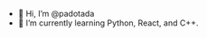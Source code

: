 - 👋 Hi, I’m @padotada
- 🌱 I’m currently learning Python, React, and C++.


<!---
sleep2night/sleep2night is a ✨ special ✨ repository because its `README.md` (this file) appears on your GitHub profile.
You can click the Preview link to take a look at your changes.
--->
